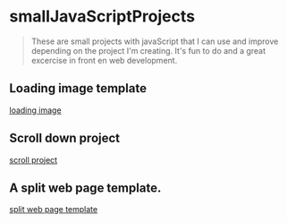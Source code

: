 # smallJavaScriptProjects
> These are small projects with javaScript that I can use and improve depending on the project I'm creating. It's fun to do and a great excercise in front en web development.
## Loading image template
[loading image](https://levycro-loadingimg.netlify.app/)

## Scroll down project
[scroll project](https://levycro-scrollproject.netlify.app/)

## A split web page template.
[split web page template](https://levycro-splitpage.netlify.app/)


